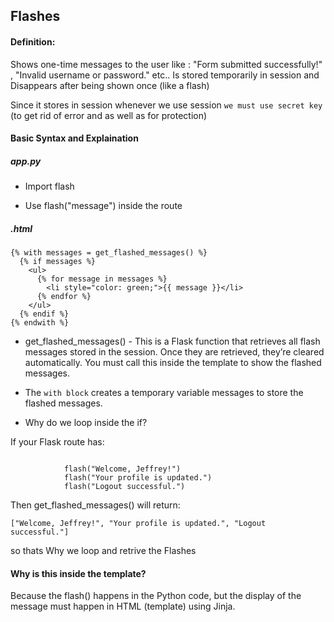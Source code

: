 ## Flashes
#### Definition:

Shows one-time messages to the user like : "Form submitted successfully!" , "Invalid username or password." etc..
Is stored temporarily in session and Disappears after being shown once (like a flash)

Since it stores in session whenever we use session  `we must use secret key` (to get rid of error and as well as for protection) 

#### Basic Syntax and Explaination

##### app.py

* Import flash

* Use flash("message") inside the route

##### .html

```
{% with messages = get_flashed_messages() %}
  {% if messages %}
    <ul>
      {% for message in messages %}
        <li style="color: green;">{{ message }}</li>
      {% endfor %}
    </ul>
  {% endif %}
{% endwith %}
```


* get_flashed_messages() - This is a Flask function that retrieves all flash messages stored in the session. Once they are retrieved, they’re cleared automatically. You must call this inside the template to show the flashed messages.

* The `with block` creates a temporary variable messages to store the flashed messages.

* Why do we loop inside the if?

If your Flask route has:
```

            flash("Welcome, Jeffrey!")
            flash("Your profile is updated.")
            flash("Logout successful.")

```

Then get_flashed_messages() will return:
```
["Welcome, Jeffrey!", "Your profile is updated.", "Logout successful."]
```

so thats Why we loop and retrive the Flashes

#### Why is this inside the template?
Because the flash() happens in the Python code, but the display of the message must happen in HTML (template) using Jinja.



